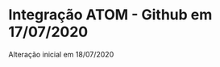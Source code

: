 Integração ATOM - Github em 17/07/2020
=========================================

Alteração inicial em 18/07/2020
